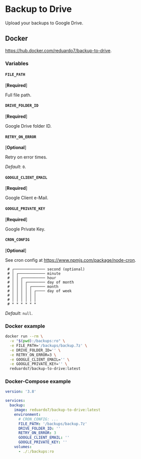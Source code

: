# Backup to Drive

Upload your backups to Google Drive.

## Docker

<https://hub.docker.com/reduardo7/backup-to-drive>.

### Variables

#### `FILE_PATH`

[**Required**]

Full file path.

#### `DRIVE_FOLDER_ID`

[**Required**]

Google Drive folder ID.

#### `RETRY_ON_ERROR`

[**Optional**]

Retry on error times.

_Default_: `0`.

#### `GOOGLE_CLIENT_EMAIL`

[**Required**]

Google Client e-Mail.

#### `GOOGLE_PRIVATE_KEY`

[**Required**]

Google Private Key.

#### `CRON_CONFIG`

[**Optional**]

See cron config at <https://www.npmjs.com/package/node-cron>.

```text
 # ┌────────────── second (optional)
 # │ ┌──────────── minute
 # │ │ ┌────────── hour
 # │ │ │ ┌──────── day of month
 # │ │ │ │ ┌────── month
 # │ │ │ │ │ ┌──── day of week
 # │ │ │ │ │ │
 # │ │ │ │ │ │
 # * * * * * *
```

_Default_: `null`.

### Docker example

```bash
docker run --rm \
  -v "$(pwd):/backups:ro" \
  -e FILE_PATH='/backups/backup.7z' \
  -e DRIVE_FOLDER_ID='' \
  -e RETRY_ON_ERROR=3 \
  -e GOOGLE_CLIENT_EMAIL='' \
  -e GOOGLE_PRIVATE_KEY='' \
  reduardo7/backup-to-drive:latest
```

### Docker-Compose example

```yaml
version: '3.8'

services:
  backup:
    image: reduardo7/backup-to-drive:latest
    environment:
      # CRON_CONFIG: ...
      FILE_PATH: '/backups/backup.7z'
      DRIVE_FOLDER_ID: ''
      RETRY_ON_ERROR: 3
      GOOGLE_CLIENT_EMAIL: ''
      GOOGLE_PRIVATE_KEY: ''
    volumes:
      - ./:/backups:ro
```
